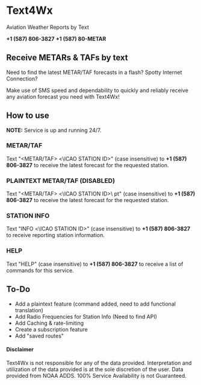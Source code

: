 # Text4Wx
Aviation Weather Reports by Text

**+1 (587) 806-3827**
**+1 (587) 80-METAR**



## Receive METARs & TAFs by text
Need to find the latest METAR/TAF forecasts in a flash? Spotty Internet Connection? 

Make use of SMS speed and dependability to quickly and reliably receive any aviation forecast you need with Text4Wx!


## How to use
**NOTE:** Service is up and running 24/7.

### METAR/TAF
Text "<METAR/TAF> <\ICAO STATION ID>\" (case insensitive) to **+1 (587) 806-3827**
 to receive the latest forecast for the requested station.

### PLAINTEXT METAR/TAF (DISABLED)
Text "<METAR/TAF> <\ICAO STATION ID>\ pt" (case insensitive) to **+1 (587) 806-3827**
 to receive the latest forecast for the requested station.

### STATION INFO
Text "INFO <\ICAO STATION ID>\" (case insensitive) to **+1 (587) 806-3827**
 to receive reporting station information.

### HELP
Text "HELP" (case insensitive) to **+1 (587) 806-3827**
 to receive a list of commands for this service.


## To-Do
- Add a plaintext feature (command added, need to add functional translation)
- Add Radio Frequencies for Station Info (Need to find API)
- Add Caching & rate-limiting
- Create a subscription feature
- Add "saved routes"


#### Disclaimer
Text4Wx is not responsible for any of the data provided. Interpretation and utilization of the data provided is at the sole discretion of the user. Data provided from NOAA ADDS. 100% Service Availability is not Guaranteed.

